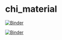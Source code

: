 # chi_material

[![Binder](https://mybinder.org/badge_logo.svg)](https://mybinder.org/v2/gh/awchisholm/chi_material.git/HEAD?urlpath=voila%2Frender%2FData_Scientist_vs_Data_Engineer.ipynb)

[![Binder](https://mybinder.org/badge_logo.svg)](https://mybinder.org/v2/gh/awchisholm/chi_material.git/HEAD?urlpath=voila%2Frender%2FData_Scientist_vs_Data_Engineer_with_controls.ipynb)
